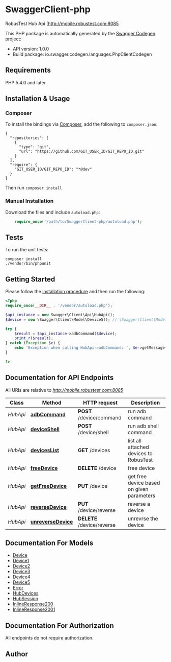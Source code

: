# SwaggerClient-php
RobusTest Hub Api [http://mobile.robustest.com:8085

This PHP package is automatically generated by the [Swagger Codegen](https://github.com/swagger-api/swagger-codegen) project:

- API version: 1.0.0
- Build package: io.swagger.codegen.languages.PhpClientCodegen

## Requirements

PHP 5.4.0 and later

## Installation & Usage
### Composer

To install the bindings via [Composer](http://getcomposer.org/), add the following to `composer.json`:

```
{
  "repositories": [
    {
      "type": "git",
      "url": "https://github.com/GIT_USER_ID/GIT_REPO_ID.git"
    }
  ],
  "require": {
    "GIT_USER_ID/GIT_REPO_ID": "*@dev"
  }
}
```

Then run `composer install`

### Manual Installation

Download the files and include `autoload.php`:

```php
    require_once('/path/to/SwaggerClient-php/autoload.php');
```

## Tests

To run the unit tests:

```
composer install
./vendor/bin/phpunit
```

## Getting Started

Please follow the [installation procedure](#installation--usage) and then run the following:

```php
<?php
require_once(__DIR__ . '/vendor/autoload.php');

$api_instance = new Swagger\Client\Api\HubApi();
$device = new \Swagger\Client\Model\Device5(); // \Swagger\Client\Model\Device5 | 

try {
    $result = $api_instance->adbCommand($device);
    print_r($result);
} catch (Exception $e) {
    echo 'Exception when calling HubApi->adbCommand: ', $e->getMessage(), PHP_EOL;
}

?>
```

## Documentation for API Endpoints

All URIs are relative to *http://mobile.robustest.com:8085*

Class | Method | HTTP request | Description
------------ | ------------- | ------------- | -------------
*HubApi* | [**adbCommand**](docs/Api/HubApi.md#adbcommand) | **POST** /device/command | run adb  command
*HubApi* | [**deviceShell**](docs/Api/HubApi.md#deviceshell) | **POST** /device/shell | run adb shell command
*HubApi* | [**devicesList**](docs/Api/HubApi.md#deviceslist) | **GET** /devices | list all attached devices to RobusTest
*HubApi* | [**freeDevice**](docs/Api/HubApi.md#freedevice) | **DELETE** /device | free device
*HubApi* | [**getFreeDevice**](docs/Api/HubApi.md#getfreedevice) | **PUT** /device | get free device based on given parameters
*HubApi* | [**reverseDevice**](docs/Api/HubApi.md#reversedevice) | **PUT** /device/reverse | reverse a device
*HubApi* | [**unreverseDevice**](docs/Api/HubApi.md#unreversedevice) | **DELETE** /device/reverse | unrevrse the device


## Documentation For Models

 - [Device](docs/Model/Device.md)
 - [Device1](docs/Model/Device1.md)
 - [Device2](docs/Model/Device2.md)
 - [Device3](docs/Model/Device3.md)
 - [Device4](docs/Model/Device4.md)
 - [Device5](docs/Model/Device5.md)
 - [Error](docs/Model/Error.md)
 - [HubDevices](docs/Model/HubDevices.md)
 - [HubSession](docs/Model/HubSession.md)
 - [InlineResponse200](docs/Model/InlineResponse200.md)
 - [InlineResponse2001](docs/Model/InlineResponse2001.md)


## Documentation For Authorization

 All endpoints do not require authorization.


## Author





